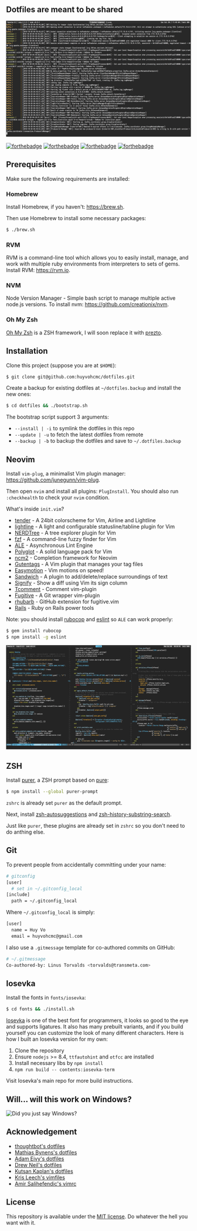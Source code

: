 ## Dotfiles are meant to be shared

![screenshot](screenshot.png)

[![forthebadge](https://forthebadge.com/images/badges/built-with-love.svg)](https://forthebadge.com)
[![forthebadge](https://forthebadge.com/images/badges/powered-by-water.svg)](https://forthebadge.com)
[![forthebadge](https://forthebadge.com/images/badges/compatibility-betamax.svg)](https://forthebadge.com)
[![forthebadge](https://forthebadge.com/images/badges/makes-people-smile.svg)](https://forthebadge.com)

## Prerequisites

Make sure the following requirements are installed:

### Homebrew

Install Homebrew, if you haven't: https://brew.sh.

Then use Homebrew to install some necessary packages:

```bash
$ ./brew.sh
```

### RVM

RVM is a command-line tool which allows you to easily install, manage, and work with multiple ruby environments from interpreters to sets of gems. Install RVM: https://rvm.io.

### NVM

Node Version Manager - Simple bash script to manage multiple active node.js versions. To install nvm: https://github.com/creationix/nvm.

### Oh My Zsh

[Oh My Zsh](https://github.com/robbyrussell/oh-my-zsh) is a ZSH framework, I will soon replace it with [prezto](https://github.com/sorin-ionescu/prezto).


## Installation

Clone this project (suppose you are at `$HOME`):

```bash
$ git clone git@github.com:huyvohcmc/dotfiles.git
```

Create a backup for existing dotfiles at `~/dotfiles.backup` and install the new ones:

```bash
$ cd dotfiles && ./bootstrap.sh
```

The bootstrap script support 3 arguments:

- `--install | -i` to symlink the dotfiles in this repo
- `--update | -u` to fetch the latest dotfiles from remote
- `--backup | -b` to backup the dotfiles and save to `~/.dotfiles.backup`

## Neovim

Install `vim-plug`, a minimalist Vim plugin manager: https://github.com/junegunn/vim-plug.

Then open `nvim` and install all plugins: `PlugInstall`. You should also run `:checkhealth` to check your `nvim` condition.

What's inside `init.vim`?

- [tender](https://github.com/jacoborus/tender.vim) - A 24bit colorscheme for Vim, Airline and Lightline
- [lightline](https://github.com/itchyny/lightline.vim) - A light and configurable statusline/tabline plugin for Vim
- [NERDTree](https://github.com/scrooloose/nerdtree) - A tree explorer plugin for Vim
- [fzf](https://github.com/junegunn/fzf.vim) - A command-line fuzzy finder for Vim
- [ALE](https://github.com/w0rp/ale) - Asynchronous Lint Engine
- [Polyglot](https://github.com/sheerun/vim-polyglot) - A solid language pack for Vim
- [ncm2](https://github.com/ncm2/ncm2) - Completion framework for Neovim
- [Gutentags](https://github.com/ludovicchabant/vim-gutentags) - A Vim plugin that manages your tag files
- [Easymotion](https://github.com/easymotion/vim-easymotion) - Vim motions on speed!
- [Sandwich](https://github.com/machakann/vim-sandwich) - A plugin to add/delete/replace surroundings of text
- [Signify](https://github.com/mhinz/vim-signify) - Show a diff using Vim its sign column
- [Tcomment](https://github.com/tomtom/tcomment_vim) - Comment vim-plugin
- [Fugitive](https://github.com/tpope/vim-fugitive) - A Git wrapper vim-plugin
- [rhubarb](https://github.com/tpope/vim-rhubarb) - GitHub extension for fugitive.vim
- [Rails](https://github.com/tpope/vim-rails) - Ruby on Rails power tools

Note: you should install [rubocop](https://github.com/bbatsov/rubocop) and [eslint](https://github.com/eslint/eslint) so `ALE` can work properly:

```bash
$ gem install rubocop
$ npm install -g eslint
```

![nvim](nvim.png)

## ZSH

Install [purer](https://github.com/DFurnes/purer), a ZSH prompt based on [pure](https://github.com/sindresorhus/pure):

```bash
$ npm install --global purer-prompt
```

`zshrc` is already set `purer` as the default prompt.

Next, install [zsh-autosuggestions](https://github.com/zsh-users/zsh-autosuggestions) and [zsh-history-substring-search](https://github.com/zsh-users/zsh-history-substring-search).

Just like `purer`, these plugins are already set in `zshrc` so you don't need to do anthing else.

## Git

To prevent people from accidentally committing under your name:

```bash
# gitconfig
[user]
  # set in ~/.gitconfig_local
[include]
  path = ~/.gitconfig_local
```

Where `~/.gitconfig_local` is simply:

```bash
[user]
  name = Huy Vo
  email = huyvohcmc@gmail.com
```

I also use a `.gitmessage` template for co-authored commits on GitHub:

```bash
# ~/.gitmessage
Co-authored-by: Linus Torvalds <torvalds@transmeta.com>
```

## Iosevka

Install the fonts in `fonts/iosevka`:

```bash
$ cd fonts && ./install.sh
```

[Iosevka](https://github.com/be5invis/Iosevka) is one of the best font for programmers, it looks so good to the eye and supports ligatures. It also has many prebuilt variants, and if you build yourself you can customize the look of many different characters. Here is how I built an Iosevka version for my own:

1. Clone the repository
2. Ensure `nodejs` >= 8.4, `ttfautohint` and `otfcc` are installed
3. Install necessary libs by `npm install`
4. `npm run build -- contents:iosevka-term`

Visit Iosevka's main repo for more build instructions.

## Will... will this work on Windows?

![Did you just say Windows?](http://i3.kym-cdn.com/photos/images/newsfeed/000/549/293/504.gif)

## Acknowledgement

- [thoughtbot's dotfiles](https://github.com/thoughtbot/dotfiles)
- [Mathias Bynens's dotfiles](https://github.com/mathiasbynens/dotfiles)
- [Adam Eivy's dotfiles](https://github.com/atomantic/dotfiles)
- [Drew Neil's dotfiles](https://github.com/nelstrom/dotfiles)
- [Kutsan Kaplan's dotfiles](https://github.com/kutsan/dotfiles)
- [Kris Leech's vimfiles](https://github.com/krisleech/vimfiles)
- [Amir Salihefendic's vimrc](https://github.com/amix/vimrc)

## License

This repository is available under the [MIT license](LICENSE). Do whatever the hell you want with it.
